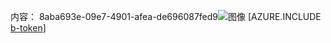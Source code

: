 内容： 8aba693e-09e7-4901-afea-de696087fed9![图像](d6f2adf2-6458-4560-8dd0-4bd2eb44c64e.png)
[AZURE.INCLUDE [b-token](5be9e2b7-8995-44a6-84ae-eb850d69a255.md)]
